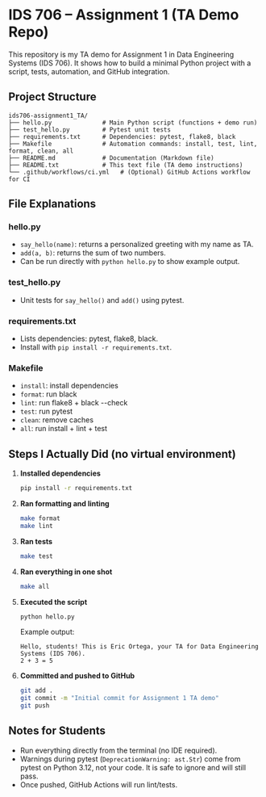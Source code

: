 # IDS 706 – Assignment 1 (TA Demo Repo)

This repository is my TA demo for Assignment 1 in Data Engineering Systems (IDS 706). 
It shows how to build a minimal Python project with a script, tests, automation, and GitHub integration.

## Project Structure

```
ids706-assignment1_TA/
├── hello.py              # Main Python script (functions + demo run)
├── test_hello.py         # Pytest unit tests
├── requirements.txt      # Dependencies: pytest, flake8, black
├── Makefile              # Automation commands: install, test, lint, format, clean, all
├── README.md             # Documentation (Markdown file)
├── README.txt            # This text file (TA demo instructions)
└── .github/workflows/ci.yml   # (Optional) GitHub Actions workflow for CI
```

## File Explanations

### hello.py
- `say_hello(name)`: returns a personalized greeting with my name as TA.
- `add(a, b)`: returns the sum of two numbers.
- Can be run directly with `python hello.py` to show example output.

### test_hello.py
- Unit tests for `say_hello()` and `add()` using pytest.

### requirements.txt
- Lists dependencies: pytest, flake8, black.
- Install with `pip install -r requirements.txt`.

### Makefile
- `install`: install dependencies
- `format`: run black
- `lint`: run flake8 + black --check
- `test`: run pytest
- `clean`: remove caches
- `all`: run install + lint + test

## Steps I Actually Did (no virtual environment)

1. **Installed dependencies**
   ```bash
   pip install -r requirements.txt
   ```

2. **Ran formatting and linting**
   ```bash
   make format
   make lint
   ```

3. **Ran tests**
   ```bash
   make test
   ```

4. **Ran everything in one shot**
   ```bash
   make all
   ```

5. **Executed the script**
   ```bash
   python hello.py
   ```

   Example output:
   ```
   Hello, students! This is Eric Ortega, your TA for Data Engineering Systems (IDS 706).
   2 + 3 = 5
   ```

6. **Committed and pushed to GitHub**
   ```bash
   git add .
   git commit -m "Initial commit for Assignment 1 TA demo"
   git push
   ```

## Notes for Students

- Run everything directly from the terminal (no IDE required).
- Warnings during pytest (`DeprecationWarning: ast.Str`) come from pytest on Python 3.12, not your code. It is safe to ignore and will still pass.
- Once pushed, GitHub Actions will run lint/tests.